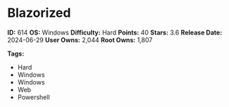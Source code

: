 # Blazorized

**ID:** 614
**OS:** Windows
**Difficulty:** Hard
**Points:** 40
**Stars:** 3.6
**Release Date:** 2024-06-29
**User Owns:** 2,044
**Root Owns:** 1,807

**Tags:**
- Hard
- Windows
- Windows
- Web
- Powershell

